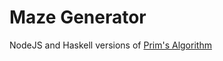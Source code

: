 Maze Generator
====
NodeJS and Haskell versions of [Prim's Algorithm](http://en.wikipedia.org/wiki/Maze_generation_algorithm#Randomized_Prim.27s_algorithm)
